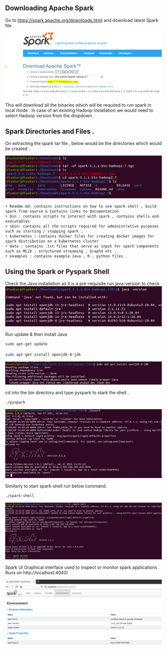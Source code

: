## Downloading Apache Spark

Go to https://spark.apache.org/downloads.html and download latest Spark file .

![](/docs/GettingStarted/1.png)

This will download all the binaries which will be required to run spark in local mode . In case of an existing Hadoop installation we would need to select Hadoop version from the dropdown .


## Spark Directories and Files .

On extracting the spark tar file , below would be the directories which would be created .

![](/docs/GettingStarted/2.png)

	• Readme.md: contains instructions on how to use spark shell , build spark from source & Contains links to documentation
	• bin : contains scripts to interact with spark , contains shells and executables
	• sbin: contains all the scripts required for administrative purposes such as starting / stopping spark .
	• kubernetes : contains docker files for creating docker images for spark distribution on a kubernetes cluster
	• data : contains .txt files that serve as input for spark components such as MLib , structured streaming , GraphX etc .
	• examples : contains example Java , R , python files .

## Using the Spark or Pyspark Shell

Check the Java installation as it is a pre-requisite run java-version to check
![](/docs/GettingStarted/3.png)


Run update & then install Java
```bash
sudo apt-get update

sudo apt-get install openjdk-8-jdk
```

![](/docs/GettingStarted/4.png)

cd into the bin directory and type pyspark to stark the shell .

```bash
./pyspark
```
![](/docs/GettingStarted/5.png)


Similarly to start spark-shell run below command

```bash
./spark-shell
```
![](/docs/GettingStarted/6.png)



Spark UI
Graphical interface used to inspect or monitor spark applications . Runs on http://localhost:4040/

![](/docs/GettingStarted/7.png)
